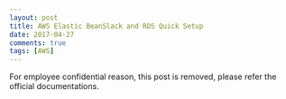 ```yaml
---
layout: post
title: AWS Elastic BeanSlack and RDS Quick Setup
date: 2017-04-27
comments: true
tags: [AWS]
---
```


For employee confidential reason, this post is removed, please refer the
official documentations.
